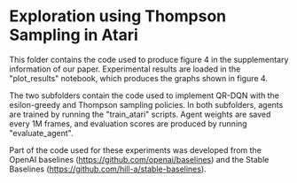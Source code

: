 # Exploration using Thompson Sampling in Atari

This folder contains the code used to produce figure 4 in the supplementary information of our paper. Experimental results are loaded in the "plot_results" notebook, which produces the graphs shown in figure 4.

The two subfolders contain the code used to implement QR-DQN with the esilon-greedy and Thompson sampling policies. In both subfolders, agents are trained by running the "train_atari" scripts. Agent weights are saved every 1M frames, and evaluation scores are produced by running "evaluate_agent".

Part of the code used for these experiments was developed from the OpenAI baselines (https://github.com/openai/baselines) and the Stable Baselines (https://github.com/hill-a/stable-baselines).
